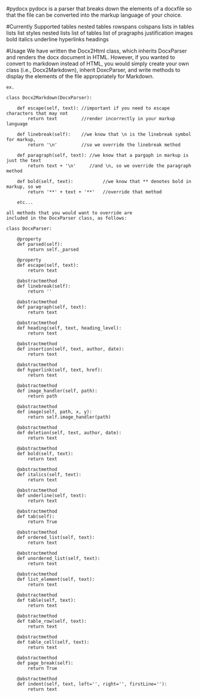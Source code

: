 #pydocx
	pydocx is a parser that breaks down the elements of
	a docxfile so that the file can be converted into 
	the markup language of your choice. 
	
#Currently Supported
	tables
		nested tables
		rowspans
		colspans
		lists in tables
	lists
		list styles
		nested lists
		list of tables
		list of pragraphs
	justification
	images
	bold 
	italics
	underline
	hyperlinks
	headings


#Usage
	We have written the Docx2Html class, which inherits
	DocxParser and renders the docx document in HTML.
	However, if you wanted to convert to markdown 
	instead of HTML, you would simply create your own
	class (i.e., Docx2Markdown), inherit DoxcParser, 
	and write methods to display the elements 
	of the file appropriately for Markdown.
	
	ex. 
	
	class Docx2Markdown(DocxParser):
		    
		def escape(self, text): //important if you need to escape characters that may not
			return text			//render incorrectly in your markup language
			 
		def linebreak(self):    //we know that \n is the linebreak symbol for markup,
			return '\n'			//so we override the linebreak method

		def paragraph(self, text): //we know that a pargaph in markup is just the text
			return text + '\n'	   //and \n, so we override the paragraph method
		
		def bold(self, text):	   		//we know that ** denotes bold in markup, so we
			return '**' + text + '**'  	//override that method
			
		etc... 
	
	all methods that you would want to override are
	included in the DocxParser class, as follows: 

	class DocxParser:
	
		@property
		def parsed(self):
			return self._parsed

		@property
		def escape(self, text):
			return text

		@abstractmethod
		def linebreak(self):
			return ''

		@abstractmethod
		def paragraph(self, text):
			return text

		@abstractmethod
		def heading(self, text, heading_level):
			return text

		@abstractmethod
		def insertion(self, text, author, date):
			return text

		@abstractmethod
		def hyperlink(self, text, href):
			return text

		@abstractmethod
		def image_handler(self, path):
			return path

		@abstractmethod
		def image(self, path, x, y):
			return self.image_handler(path)

		@abstractmethod
		def deletion(self, text, author, date):
			return text

		@abstractmethod
		def bold(self, text):
			return text

		@abstractmethod
		def italics(self, text):
			return text

		@abstractmethod
		def underline(self, text):
			return text

		@abstractmethod
		def tab(self):
			return True

		@abstractmethod
		def ordered_list(self, text):
			return text

		@abstractmethod
		def unordered_list(self, text):
			return text

		@abstractmethod
		def list_element(self, text):
			return text

		@abstractmethod
		def table(self, text):
			return text

		@abstractmethod
		def table_row(self, text):
			return text

		@abstractmethod
		def table_cell(self, text):
			return text

		@abstractmethod
		def page_break(self):
			return True

		@abstractmethod
		def indent(self, text, left='', right='', firstLine=''):
			return text

